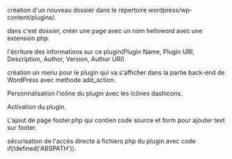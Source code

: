  création d'un nouveau dossier dans le répertoire wordpress/wp-content/plugins/.

 dans c'est dossier, créer une page avec un nom helloword avec une extension php.

 l'écriture des informations sur ce plugin(Plugin Name, Plugin URI, Description, Author, Version, Author URI).

 création un menu pour le plugin qui va s'afficher dans la partie back-end de WordPress avec methode add_action.

 Personnalisation l'icône du plugin avec les icônes dashicons.

 Activation du plugin.

 L'ajout de page footer.php qui contien code source et form pour ajouter text sur footer.

 sécurisation de l'accès directe à fichiers php du plugin avec code if(!defined('ABSPATH')).
